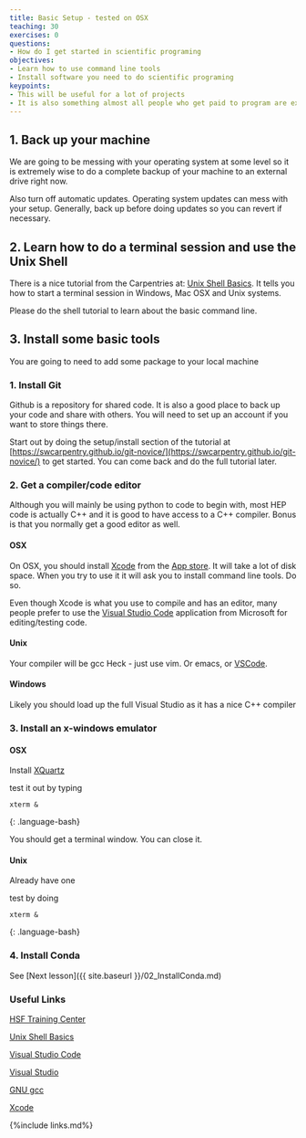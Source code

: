 ```yaml
---
title: Basic Setup - tested on OSX
teaching: 30
exercises: 0
questions:  
- How do I get started in scientific programing
objectives:  
- Learn how to use command line tools
- Install software you need to do scientific programing
keypoints:
- This will be useful for a lot of projects
- It is also something almost all people who get paid to program are expected to know well
---
```


## 1. Back up your machine

We are going to be messing with your operating system at some level so it is extremely wise to do a complete backup of your machine to an external drive right now. 

Also turn off automatic updates.  Operating system updates can mess with your setup.  Generally, back up before doing updates so you can revert if necessary. 

## 2. Learn how to do a terminal session and use the Unix Shell

There is a nice tutorial from the Carpentries at: [Unix Shell Basics][Unix Shell Basics].
It tells you how to start a terminal session in Windows, Mac OSX and Unix systems. 

Please do the shell tutorial to learn about the basic command line. 

## 3. Install some basic tools

You are going to need to add some package to your local machine

### 1. Install Git

Github is a repository for shared code.  It is also a good place to back up your code and share with others.  You will need to set up an account if you want to store things there. 

Start out by doing the setup/install section of the tutorial at [https://swcarpentry.github.io/git-novice/](https://swcarpentry.github.io/git-novice/) to get started.  You can come back and do the full tutorial later. 

### 2. Get a compiler/code editor

Although you will mainly be using python to code to begin with, most HEP code is actually C++ and it is good to have access to a C++ compiler.  Bonus is that you normally get a good editor as well. 

#### OSX
On OSX, you should install [Xcode][Xcode] from the [App store](https://www.apple.com/app-store/).  It will take a lot of disk space. When you try to use it it will ask you to install command line tools.  Do so. 

Even though Xcode is what you use to compile and has an editor, many people prefer to use the [Visual Studio Code](https://code.visualstudio.com) application from Microsoft for editing/testing code. 

#### Unix
Your compiler will be gcc 
Heck - just use vim. Or emacs, or [VSCode][Visual Studio Code].

#### Windows 
Likely you should load up the full Visual Studio as it has a nice C++ compiler

### 3. Install an x-windows emulator

#### OSX
Install [XQuartz][XQuartz]  

test it out by typing

~~~
xterm &
~~~
{: .language-bash}

You should get a terminal window. You can close it. 

#### Unix 
Already have one

test by doing 

~~~
xterm &
~~~
{: .language-bash}

### 4. Install Conda

See [Next lesson]({{ site.baseurl }}/02_InstallConda.md)











### Useful Links
[HSF Training Center][HSF Training Center]

[Unix Shell Basics][Unix Shell Basics]   

[Visual Studio Code][Visual Studio Code]

[Visual Studio][Visual Studio]

[GNU gcc][GNU gcc]

[Xcode][Xcode]

{%include links.md%} 

[HSF Training Center]: https://hsf-training.org/training-center/   
[Unix Shell Basics]: https://swcarpentry.github.io/shell-novice/
[Visual Studio Code]: https://code.visualstudio.com
[Visual Studio]:https://visualstudio.microsoft.com/vs/
[GNU gcc]: https://gcc.gnu.org]
[App Store]: https://www.apple.com/app-store/
[Xcode]: https://developer.apple.com/xcode/
[XQuartz]: https://www.xquartz.org

